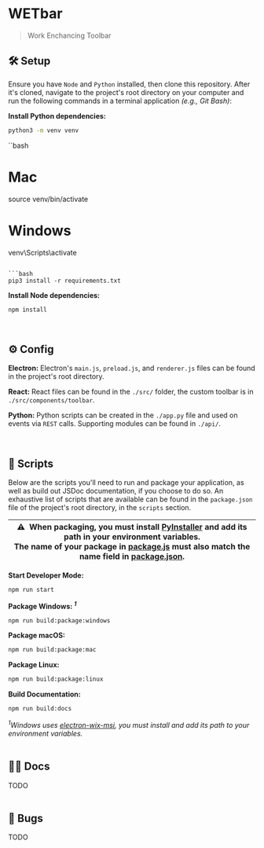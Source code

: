 # WETbar

> Work Enchancing Toolbar

## 🛠️ Setup
Ensure you have `Node` and `Python` installed, then clone this repository. After it's cloned, navigate to the project's root directory on your computer and run the following commands in a terminal application *(e.g., Git Bash)*:

**Install Python dependencies:**
```bash
python3 -m venv venv
```

``bash
# Mac
source venv/bin/activate

# Windows
venv\Scripts\activate
```

```bash
pip3 install -r requirements.txt
```

**Install Node dependencies:**
```bash
npm install
```

<br>

## ⚙️ Config

**Electron:** Electron's `main.js`, `preload.js`, and `renderer.js` files can be found in the project's root directory.

**React:** React files can be found in the `./src/` folder, the custom toolbar is in `./src/components/toolbar`.

**Python:** Python scripts can be created in the `./app.py` file and used on events via `REST` calls. Supporting modules can be found in
`./api/`.

<br>

## 📜 Scripts

Below are the scripts you'll need to run and package your application, as well as build out JSDoc documentation, if you choose to do so. An exhaustive list of scripts that are available can be found in the `package.json` file of the project's root directory, in the `scripts` section.

| ⚠️ &nbsp;When packaging, you must install [PyInstaller](https://pypi.org/project/pyinstaller) and add its path in your environment variables.<br />The name of your package in [package.js](https://github.com/iPzard/electron-react-python-template/blob/master/scripts/package.js) must also match the name field in [package.json](https://github.com/iPzard/electron-react-python-template/blob/master/package.json). |
| --- |

**Start Developer Mode:**
```bash
npm run start
```

**Package Windows: <sup>*1*</sup>**
```bash
npm run build:package:windows
```

**Package macOS:**
```bash
npm run build:package:mac
```

**Package Linux:**
```bash
npm run build:package:linux
```

**Build Documentation:**
```bash
npm run build:docs
```

*<sup>1</sup>Windows uses [electron-wix-msi](https://github.com/felixrieseberg/electron-wix-msi), you must install and add its path to your environment variables.*
<br><br>

## 🐱‍👓 Docs
TODO
<br><br>

## 🦟 Bugs
TODO
<br><br>
